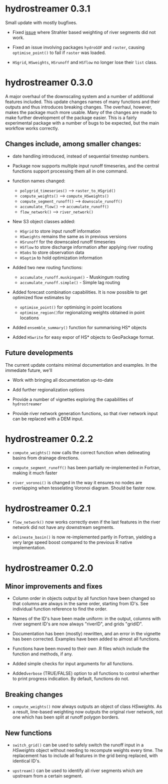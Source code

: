 # hydrostreamer 0.3.1

Small update with mostly bugfixes.

* Fixed [issue](https://github.com/mkkallio/hydrostreamer/issues/2) where Strahler
based weighting of river segments did not work.

* Fixed an issue involving packages `hydroGOF` and `raster`, causing `optimise_point()` to fail if `raster` was loaded.

* `HSgrid`, `HSweights`, `HSrunoff` and `HSflow` no longer lose their `list` class.

# hydrostreamer 0.3.0

A major overhaul of the downscaling system and a number of additional features included. This update changes names of many functions and their outputs and thus introduces breaking changes. The overhaul, however, makes the package much more usable. Many of the changes are made to make further development of the package easier. This is a fairly experimental package with a number of bugs to be expected, but the main workflow works correctly.

## Changes include, among smaller changes:

*   date handling introduced, instead of sequential timestep numbers.

*   Package now supports multiple input runoff timeseries, and the central functions support processing them all in one command.

*   function names changed:
    +   `polygrid_timeseries()` --> `raster_to_HSgrid()`
    +   `compute_weights()` --> `compute_HSweights()`
    +   `compute_segment_runoff()` --> `downscale_runoff()`
    +   `accumulate_flow()` --> `accumulate_runoff()`
    +   `flow_network()` --> `river_network()`

*   New S3 object classes added: 
    +   `HSgrid` to store input runoff information
    +   `HSweights` remains the same as in previous versions
    +   `HSrunoff` for the downscaled runoff timeseries
    +   `HSflow` to store discharge information after applying river routing
    +   `HSobs` to store observation data
    +   `HSoptim` to hold optimization information

*   Added two new routing functions:
    +   `accumulate_runoff.muskingum()` - Muskingum routing
    +   `accumulate_runoff.simple()` - Simple lag routing

*   Added forecast combination capabilities. It is now possible to get optimized flow estimates by
    +   `optimise_point()` for optimising in point locations
    +   `optimise_region()`for regionalizing weights obtained in point locations

*   Added `ensemble_summary()` function for summarising HS* objects

*   Added `HSwrite` for easy expor of HS* objects to GeoPackage format.

## Future developments

The current update contains minimal documentation and examples. In the immediate future, we'll

*   Work with bringing all documentation up-to-date

*   Add further regionalization options

*   Provide a number of vignettes exploring the capabilities of `hydrostreamer`

*   Provide river network generation functions, so that river network input can be replaced with
    a DEM input.
    
    

# hydrostreamer 0.2.2

*   `compute_weights()` now calls the correct function when delineating basins from drainage directions.

*   `compute_segment_runoff()` has been partially re-implemented in Fortran, making it much faster

*   `river_voronoi()` is changed in the way it ensures no nodes are overlapping when tesselating Voronoi
    diagram. Should be faster now.


# hydrostreamer 0.2.1

*   `flow_network()` now works correctly even if the last features in the river network
    did not have any downstream segments.
    
*   `delineate_basin()` is now re-implemented partly in Fortran, yielding a very large speed
    boost compared to the previous R native implementation.


# hydrostreamer 0.2.0

## Minor improvements and fixes

*   Column order in objects output by all function have been changed so that
    columns are always in the same order, starting from ID's. See individual 
    function reference to find the order.

*   Names of the ID's have been made uniform: in the output, columns with river
    segment ID's are now always "riverID", and grids "gridID".

*   Documentation has been (mostly) rewritten, and an error in the vignette has been 
    corrected. Examples have been added to almost all functions.

*   Functions have been moved to their own .R files which include the function
    and methods, if any.

*   Added simple checks for input arguments for all functions.

*   Added`verbose` (TRUE/FALSE) option to all functions to control wherther to print progress
    indication. By default, functions do not.



## Breaking changes

*   `compute_weights()` now always outputs an object of class *HSweights*. As
    a result, line-based weighting now outputs the original river network, not
    one which has been split at runoff polygon borders.
    
## New functions

*   `switch_grid()` can be used to safely switch the runoff input in a *HSweights*
    object without needing to recompute weights every time. The replacement has
    to include all features in the grid being replaced, with identical ID's.
    
*   `upstream()` can be used to identify all river segments which are upstream
    from a certain segment.
    
    
